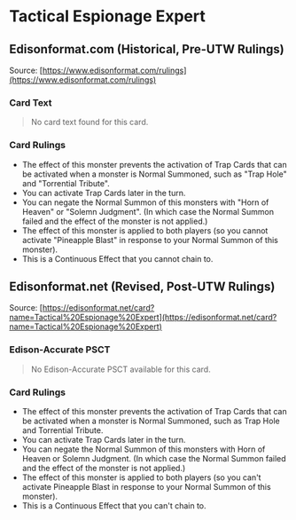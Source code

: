 # Tactical Espionage Expert

## Edisonformat.com (Historical, Pre-UTW Rulings)

Source: [https://www.edisonformat.com/rulings](https://www.edisonformat.com/rulings)

### Card Text

> No card text found for this card.

### Card Rulings

*   The effect of this monster prevents the activation of Trap Cards that can be activated when a monster is Normal Summoned, such as "Trap Hole" and "Torrential Tribute".
*   You can activate Trap Cards later in the turn.
*   You can negate the Normal Summon of this monsters with "Horn of Heaven" or "Solemn Judgment". (In which case the Normal Summon failed and the effect of the monster is not applied.)
*   The effect of this monster is applied to both players (so you cannot activate "Pineapple Blast" in response to your Normal Summon of this monster).
*   This is a Continuous Effect that you cannot chain to.

## Edisonformat.net (Revised, Post-UTW Rulings)

Source: [https://edisonformat.net/card?name=Tactical%20Espionage%20Expert](https://edisonformat.net/card?name=Tactical%20Espionage%20Expert)

### Edison-Accurate PSCT

> No Edison-Accurate PSCT available for this card.

### Card Rulings

*   The effect of this monster prevents the activation of Trap Cards that can be activated when a monster is Normal Summoned, such as Trap Hole and Torrential Tribute.
*   You can activate Trap Cards later in the turn.
*   You can negate the Normal Summon of this monsters with Horn of Heaven or Solemn Judgment. (In which case the Normal Summon failed and the effect of the monster is not applied.)
*   The effect of this monster is applied to both players (so you can't activate Pineapple Blast in response to your Normal Summon of this monster).
*   This is a Continuous Effect that you can't chain to.
            